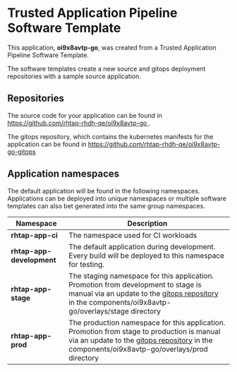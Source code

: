 # Trusted Application Pipeline Software Template

This application, **oi9x8avtp-go**, was created from a Trusted Application Pipeline Software Template.

The software templates create a new source and gitops deployment repositories with a sample source application. 

## Repositories

The source code for your application can be found in [https://github.com/rhtap-rhdh-qe/oi9x8avtp-go ](https://github.com/rhtap-rhdh-qe/oi9x8avtp-go ).
 
The gitops repository, which contains the kubernetes manifests for the application can be found in 
[https://github.com/rhtap-rhdh-qe/oi9x8avtp-go-gitops ](https://github.com/rhtap-rhdh-qe/oi9x8avtp-go-gitops ) 

## Application namespaces 

The default application will be found in the following namespaces. Applications can be deployed into unique namespaces or multiple software templates can also bet generated into the same group namespaces.  

|  Namespace   |  Description   |  
| -------- | -------- |
| **rhtap-app-ci** | The namespace used for CI workloads |
| **rhtap-app-development** | The default application during development. Every build will be deployed to this namespace for testing. |
| **rhtap-app-stage** | The staging namespace for this application. Promotion from development to stage is manual via an update to the [gitops repository](https://github.com/rhtap-rhdh-qe/oi9x8avtp-go-gitops ) in the components/oi9x8avtp-go/overlays/stage directory |
| **rhtap-app-prod** | The production namespace for this application. Promotion from stage to production is manual via an update to the [gitops repository](https://github.com/rhtap-rhdh-qe/oi9x8avtp-go-gitops ) in the components/oi9x8avtp-go/overlays/prod directory |